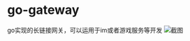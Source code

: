 # go-gateway
go实现的长链接网关，可以运用于im或者游戏服务等开发
![截图]([/upload/img/20230516/166462e96d3904.png](https://www.workerman.net/doc/gateway-worker/images/GatewayWorker.png)https://www.workerman.net/doc/gateway-worker/images/GatewayWorker.png)
